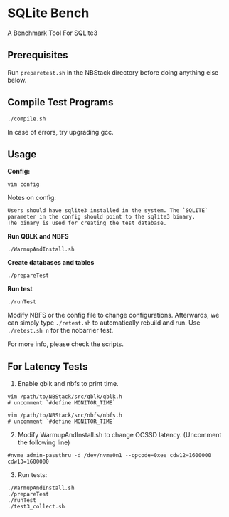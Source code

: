 # SQLite Bench

A Benchmark Tool For SQLite3

## Prerequisites

Run `preparetest.sh` in the NBStack directory before doing anything else below.

## Compile Test Programs

```
./compile.sh
```

In case of errors, try upgrading gcc.

## Usage

**Config:**

`vim config`

Notes on config:

```
Users should have sqlite3 installed in the system. The `SQLITE` parameter in the config should point to the sqlite3 binary.
The binary is used for creating the test database.
```

**Run QBLK and NBFS**

`./WarmupAndInstall.sh`

**Create databases and tables**

`./prepareTest`

**Run test**

`./runTest`

Modify NBFS or the config file to change configurations.
Afterwards, we can simply type `./retest.sh` to automatically rebuild and run.
Use `./retest.sh n` for the nobarrier test.

For more info, please check the scripts.

## For Latency Tests

1. Enable qblk and nbfs to print time.

```
vim /path/to/NBStack/src/qblk/qblk.h
# uncomment `#define MONITOR_TIME`

vim /path/to/NBStack/src/nbfs/nbfs.h
# uncomment `#define MONITOR_TIME`
```

2. Modify WarmupAndInstall.sh to change OCSSD latency. (Uncomment the following line)

```
#nvme admin-passthru -d /dev/nvme0n1 --opcode=0xee cdw12=1600000 cdw13=1600000

```

3. Run tests:

```
./WarmupAndInstall.sh
./prepareTest
./runTest
./test3_collect.sh
```
